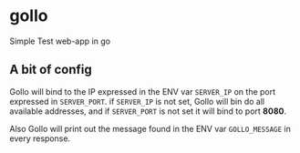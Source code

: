 # gollo
Simple Test web-app in go


## A bit of config
Gollo will bind to the IP expressed in the ENV var `SERVER_IP` on the port expressed in `SERVER_PORT`. if `SERVER_IP` is
not set, Gollo will bin do all available addresses, and if `SERVER_PORT` is not set it will bind to port **8080**.

Also Gollo will print out the message found in the ENV var `GOLLO_MESSAGE` in every response.
